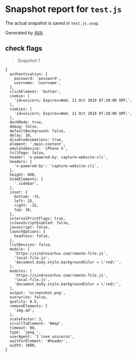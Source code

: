 # Snapshot report for `test.js`

The actual snapshot is saved in `test.js.snap`.

Generated by [AVA](https://ava.li).

## check flags

> Snapshot 1

    {
      authentication: {
        password: 'password',
        username: 'username',
      },
      clickElement: 'button',
      cookie: [
        'id=unicorn; Expires=Wed, 21 Oct 2018 07:28:00 GMT;',
      ],
      cookies: [
        'id=unicorn; Expires=Wed, 21 Oct 2018 07:28:00 GMT;',
      ],
      darkMode: true,
      debug: false,
      defaultBackground: false,
      delay: 10,
      disableAnimations: true,
      element: '.main-content',
      emulateDevice: 'iPhone X',
      fullPage: false,
      header: 'x-powered-by: capture-website-cli',
      headers: {
        'x-powered-by': 'capture-website-cli',
      },
      height: 600,
      hideElements: [
        '.sidebar',
      ],
      inset: {
        bottom: -15,
        left: 25,
        right: -15,
        top: 10,
      },
      internalPrintFlags: true,
      isJavaScriptEnabled: false,
      javascript: false,
      launchOptions: {
        headless: false,
      },
      listDevices: false,
      module: [
        'https://sindresorhus.com/remote-file.js',
        'local-file.js',
        'document.body.style.backgroundColor = \'red\'',
      ],
      modules: [
        'https://sindresorhus.com/remote-file.js',
        'local-file.js',
        'document.body.style.backgroundColor = \'red\'',
      ],
      output: 'screenshot.png',
      overwrite: false,
      quality: 0.5,
      removeElements: [
        'img.ad',
      ],
      scaleFactor: 3,
      scrollToElement: '#map',
      timeout: 80,
      type: 'jpeg.',
      userAgent: 'I love unicorns',
      waitForElement: '#header',
      width: 1000,
    }
